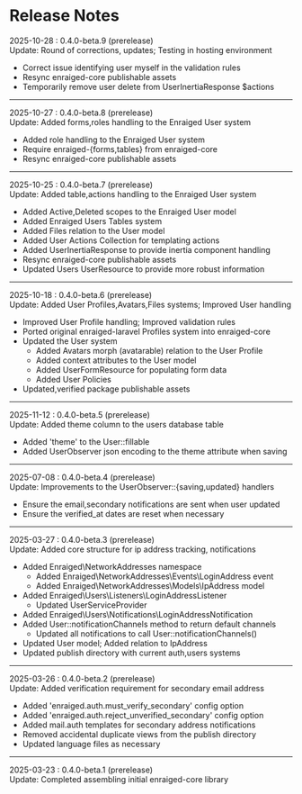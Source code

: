 # Release Notes

2025-10-28 : 0.4.0-beta.9 (prerelease)  
Update: Round of corrections, updates; Testing in hosting environment

- Correct issue identifying user myself in the validation rules
- Resync enraiged-core publishable assets
- Temporarily remove user delete from UserInertiaResponse $actions

---

2025-10-27 : 0.4.0-beta.8 (prerelease)  
Update: Added forms,roles handling to the Enraiged User system

- Added role handling to the Enraiged User system
- Require enraiged-{forms,tables} from enraiged-core
- Resync enraiged-core publishable assets

---

2025-10-25 : 0.4.0-beta.7 (prerelease)  
Update: Added table,actions handling to the Enraiged User system

- Added Active,Deleted scopes to the Enraiged User model
- Added Enraiged Users Tables system
- Added Files relation to the User model
- Added User Actions Collection for templating actions
- Added UserInertiaResponse to provide inertia component handling
- Resync enraiged-core publishable assets
- Updated Users UserResource to provide more robust information

---

2025-10-18 : 0.4.0-beta.6 (prerelease)  
Update: Added User Profiles,Avatars,Files systems; Improved User handling

- Improved User Profile handling; Improved validation rules
- Ported original enraiged-laravel Profiles system into enraiged-core
- Updated the User system
  - Added Avatars morph (avatarable) relation to the User Profile
  - Added context attributes to the User model
  - Added UserFormResource for populating form data
  - Added User Policies
- Updated,verified package publishable assets

---

2025-11-12 : 0.4.0-beta.5 (prerelease)  
Update: Added theme column to the users database table

- Added 'theme' to the User::fillable
- Added UserObserver json encoding to the theme attribute when saving

---

2025-07-08 : 0.4.0-beta.4 (prerelease)  
Update: Improvements to the UserObserver::{saving,updated} handlers

- Ensure the email,secondary notifications are sent when user updated
- Ensure the verified_at dates are reset when necessary

---

2025-03-27 : 0.4.0-beta.3 (prerelease)  
Update: Added core structure for ip address tracking, notifications

- Added Enraiged\NetworkAddresses namespace
  - Added Enraiged\NetworkAddresses\Events\LoginAddress event
  - Added Enraiged\NetworkAddresses\Models\IpAddress model
- Added Enraiged\Users\Listeners\LoginAddressListener
  - Updated UserServiceProvider
- Added Enraiged\Users\Notifications\LoginAddressNotification
- Added User::notificationChannels method to return default channels
    - Updated all notifications to call User::notificationChannels()
- Updated User model; Added relation to IpAddress
- Updated publish directory with current auth,users systems

---

2025-03-26 : 0.4.0-beta.2 (prerelease)  
Update: Added verification requirement for secondary email address

- Added 'enraiged.auth.must_verify_secondary' config option
- Added 'enraiged.auth.reject_unverified_secondary' config option
- Added mail.auth templates for secondary address notifications
- Removed accidental duplicate views from the publish directory
- Updated language files as necessary

---

2025-03-23 : 0.4.0-beta.1 (prerelease)  
Update: Completed assembling initial enraiged-core library
